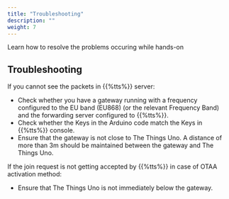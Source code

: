 ```yaml
---
title: "Troubleshooting"
description: ""
weight: 7
---
```


Learn how to resolve the problems occuring while hands-on

<!--more-->

## Troubleshooting

If you cannot see the packets in {{%tts%}} server:

- Check whether you have a gateway running with a frequency configured to the EU band (EU868) (or the relevant Frequency Band) and the forwarding server configured to {{%tts%}}.
- Check whether the Keys in the Arduino code match the Keys in {{%tts%}} console.
- Ensure that the gateway is not close to The Things Uno. A distance of more than 3m should be maintained between the gateway and The Things Uno.

If the join request is not getting accepted by {{%tts%}} in case of OTAA activation method:

- Ensure that The Things Uno is not immediately below the gateway.